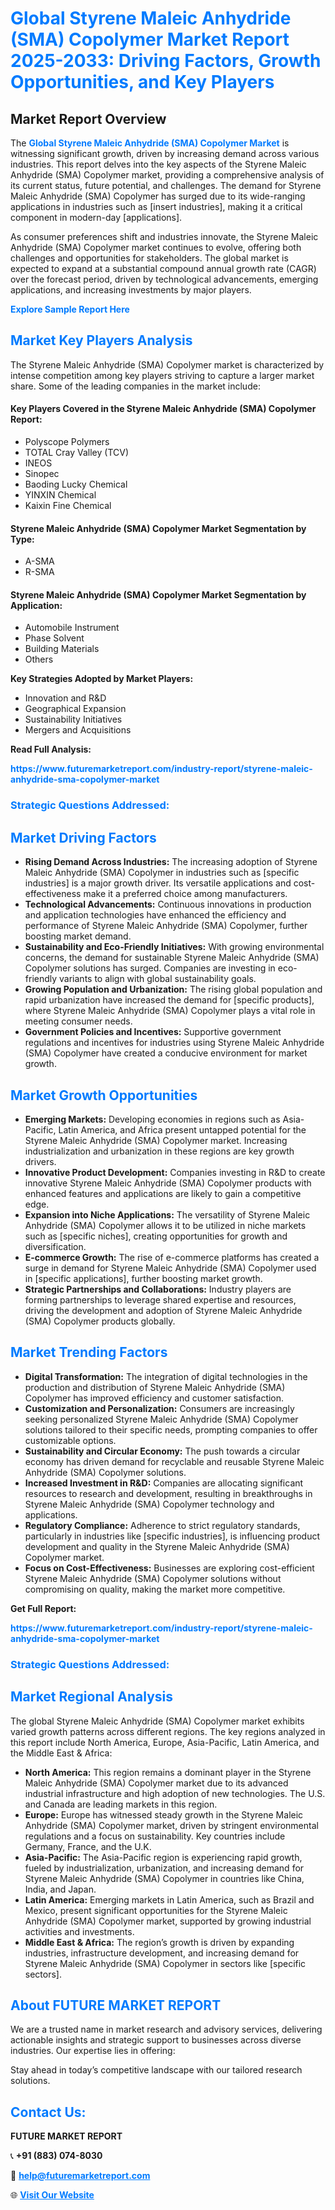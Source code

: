 <h1 style="color: #007BFF;">Global Styrene Maleic Anhydride (SMA) Copolymer Market Report 2025-2033: Driving Factors, Growth Opportunities, and Key Players</h1>

<section id="overview">
<h2>Market Report Overview</h2>
<p>The <a href="https://www.futuremarketreport.com/industry-report/styrene-maleic-anhydride-sma-copolymer-market" style="color: #007BFF; text-decoration: none;"><strong>Global Styrene Maleic Anhydride (SMA) Copolymer Market</strong></a> is witnessing significant growth, driven by increasing demand across various industries. This report delves into the key aspects of the Styrene Maleic Anhydride (SMA) Copolymer market, providing a comprehensive analysis of its current status, future potential, and challenges. The demand for Styrene Maleic Anhydride (SMA) Copolymer has surged due to its wide-ranging applications in industries such as [insert industries], making it a critical component in modern-day [applications].</p>
<p>As consumer preferences shift and industries innovate, the Styrene Maleic Anhydride (SMA) Copolymer market continues to evolve, offering both challenges and opportunities for stakeholders. The global market is expected to expand at a substantial compound annual growth rate (CAGR) over the forecast period, driven by technological advancements, emerging applications, and increasing investments by major players.</p>
</section>

<section id="overview">
<p><a href="https://www.futuremarketreport.com/request-sample/reportId=103186" style="color: #007BFF; text-decoration: none;"><strong>Explore Sample Report Here</strong></a></p>
</section>

<section id="key-players">
<h2 style="color: #007BFF;">Market Key Players Analysis</h2>
<p>The Styrene Maleic Anhydride (SMA) Copolymer market is characterized by intense competition among key players striving to capture a larger market share. Some of the leading companies in the market include:</p>
<h4>Key Players Covered in the Styrene Maleic Anhydride (SMA) Copolymer Report:</h4>
<ul><li>Polyscope Polymers</li><li>TOTAL Cray Valley (TCV)</li><li>INEOS</li><li>Sinopec</li><li>Baoding Lucky Chemical</li><li>YINXIN Chemical</li><li>Kaixin Fine Chemical</li></ul>
<h4>Styrene Maleic Anhydride (SMA) Copolymer Market Segmentation by Type:</h4>
<ul><li>A-SMA</li><li>R-SMA</li></ul>

<h4>Styrene Maleic Anhydride (SMA) Copolymer Market Segmentation by Application:</h4>
<ul><li>Automobile Instrument</li><li>Phase Solvent</li><li>Building Materials</li><li>Others</li></ul>
<p><strong>Key Strategies Adopted by Market Players:</strong></p>
<ul>
<li>Innovation and R&D</li>
<li>Geographical Expansion</li>
<li>Sustainability Initiatives</li>
<li>Mergers and Acquisitions</li>
</ul>
</section>

<section>
<p><strong>Read Full Analysis: </strong></p><a href="https://www.futuremarketreport.com/industry-report/styrene-maleic-anhydride-sma-copolymer-market" style="color: #007BFF; text-decoration: none;"><strong>https://www.futuremarketreport.com/industry-report/styrene-maleic-anhydride-sma-copolymer-market</strong></a>
<h3 style="color: #007BFF;">Strategic Questions Addressed:</h3>
</section>

<section id="driving-factors">
<h2 style="color: #007BFF;">Market Driving Factors</h2>
<ul>
<li><strong>Rising Demand Across Industries:</strong> The increasing adoption of Styrene Maleic Anhydride (SMA) Copolymer in industries such as [specific industries] is a major growth driver. Its versatile applications and cost-effectiveness make it a preferred choice among manufacturers.</li>
<li><strong>Technological Advancements:</strong> Continuous innovations in production and application technologies have enhanced the efficiency and performance of Styrene Maleic Anhydride (SMA) Copolymer, further boosting market demand.</li>
<li><strong>Sustainability and Eco-Friendly Initiatives:</strong> With growing environmental concerns, the demand for sustainable Styrene Maleic Anhydride (SMA) Copolymer solutions has surged. Companies are investing in eco-friendly variants to align with global sustainability goals.</li>
<li><strong>Growing Population and Urbanization:</strong> The rising global population and rapid urbanization have increased the demand for [specific products], where Styrene Maleic Anhydride (SMA) Copolymer plays a vital role in meeting consumer needs.</li>
<li><strong>Government Policies and Incentives:</strong> Supportive government regulations and incentives for industries using Styrene Maleic Anhydride (SMA) Copolymer have created a conducive environment for market growth.</li>
</ul>
</section>

<section id="growth-opportunities">
<h2 style="color: #007BFF;">Market Growth Opportunities</h2>
<ul>
<li><strong>Emerging Markets:</strong> Developing economies in regions such as Asia-Pacific, Latin America, and Africa present untapped potential for the Styrene Maleic Anhydride (SMA) Copolymer market. Increasing industrialization and urbanization in these regions are key growth drivers.</li>
<li><strong>Innovative Product Development:</strong> Companies investing in R&D to create innovative Styrene Maleic Anhydride (SMA) Copolymer products with enhanced features and applications are likely to gain a competitive edge.</li>
<li><strong>Expansion into Niche Applications:</strong> The versatility of Styrene Maleic Anhydride (SMA) Copolymer allows it to be utilized in niche markets such as [specific niches], creating opportunities for growth and diversification.</li>
<li><strong>E-commerce Growth:</strong> The rise of e-commerce platforms has created a surge in demand for Styrene Maleic Anhydride (SMA) Copolymer used in [specific applications], further boosting market growth.</li>
<li><strong>Strategic Partnerships and Collaborations:</strong> Industry players are forming partnerships to leverage shared expertise and resources, driving the development and adoption of Styrene Maleic Anhydride (SMA) Copolymer products globally.</li>
</ul>
</section>

<section id="trending-factors">
<h2 style="color: #007BFF;">Market Trending Factors</h2>
<ul>
<li><strong>Digital Transformation:</strong> The integration of digital technologies in the production and distribution of Styrene Maleic Anhydride (SMA) Copolymer has improved efficiency and customer satisfaction.</li>
<li><strong>Customization and Personalization:</strong> Consumers are increasingly seeking personalized Styrene Maleic Anhydride (SMA) Copolymer solutions tailored to their specific needs, prompting companies to offer customizable options.</li>
<li><strong>Sustainability and Circular Economy:</strong> The push towards a circular economy has driven demand for recyclable and reusable Styrene Maleic Anhydride (SMA) Copolymer solutions.</li>
<li><strong>Increased Investment in R&D:</strong> Companies are allocating significant resources to research and development, resulting in breakthroughs in Styrene Maleic Anhydride (SMA) Copolymer technology and applications.</li>
<li><strong>Regulatory Compliance:</strong> Adherence to strict regulatory standards, particularly in industries like [specific industries], is influencing product development and quality in the Styrene Maleic Anhydride (SMA) Copolymer market.</li>
<li><strong>Focus on Cost-Effectiveness:</strong> Businesses are exploring cost-efficient Styrene Maleic Anhydride (SMA) Copolymer solutions without compromising on quality, making the market more competitive.</li>
</ul>
</section>

<section>
<p><strong>Get Full Report: </strong></p><a href="https://www.futuremarketreport.com/industry-report/styrene-maleic-anhydride-sma-copolymer-market" style="color: #007BFF; text-decoration: none;"><strong>https://www.futuremarketreport.com/industry-report/styrene-maleic-anhydride-sma-copolymer-market</strong></a>
<h3 style="color: #007BFF;">Strategic Questions Addressed:</h3>
</section>


<section id="regional-analysis">
<h2 style="color: #007BFF;">Market Regional Analysis</h2>
<p>The global Styrene Maleic Anhydride (SMA) Copolymer market exhibits varied growth patterns across different regions. The key regions analyzed in this report include North America, Europe, Asia-Pacific, Latin America, and the Middle East & Africa:</p>
<ul>
<li><strong>North America:</strong> This region remains a dominant player in the Styrene Maleic Anhydride (SMA) Copolymer market due to its advanced industrial infrastructure and high adoption of new technologies. The U.S. and Canada are leading markets in this region.</li>
<li><strong>Europe:</strong> Europe has witnessed steady growth in the Styrene Maleic Anhydride (SMA) Copolymer market, driven by stringent environmental regulations and a focus on sustainability. Key countries include Germany, France, and the U.K.</li>
<li><strong>Asia-Pacific:</strong> The Asia-Pacific region is experiencing rapid growth, fueled by industrialization, urbanization, and increasing demand for Styrene Maleic Anhydride (SMA) Copolymer in countries like China, India, and Japan.</li>
<li><strong>Latin America:</strong> Emerging markets in Latin America, such as Brazil and Mexico, present significant opportunities for the Styrene Maleic Anhydride (SMA) Copolymer market, supported by growing industrial activities and investments.</li>
<li><strong>Middle East & Africa:</strong> The region’s growth is driven by expanding industries, infrastructure development, and increasing demand for Styrene Maleic Anhydride (SMA) Copolymer in sectors like [specific sectors].</li>
</ul>
</section>

<footer>
<h2 style="color: #007BFF;">About FUTURE MARKET REPORT</h2>
<p>We are a trusted name in market research and advisory services, delivering actionable insights and strategic support to businesses across diverse industries. Our expertise lies in offering:</p>

<p>Stay ahead in today’s competitive landscape with our tailored research solutions.</p>

<h2 style="color: #007BFF;">Contact Us:</h2>
<p><strong>FUTURE MARKET REPORT</strong></p>
<p>📞 <strong>+91 (883) 074-8030</strong></p>
<p>📧 <strong><a href="mailto:help@futuremarketreport.com" style="color: #007BFF;">help@futuremarketreport.com</a></strong></p>
<p>🌐 <strong><a href="https://www.futuremarketreport.com/" style="color: #007BFF;">Visit Our Website</a></strong></p>
</footer>